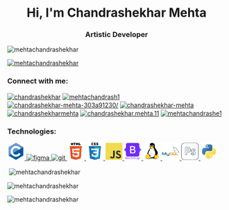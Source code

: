 <h1 align="center">Hi, I'm Chandrashekhar Mehta</h1>
<h3 align="center">Artistic Developer</h3>

<p align="left"> <img src="https://komarev.com/ghpvc/?username=mehtachandrashekhar&label=Profile%20views&color=0e75b6&style=flat" alt="mehtachandrashekhar" /> </p>

 <p align="left"> <a href="https://github.com/ryo-ma/github-profile-trophy"><img src="https://github-profile-trophy.vercel.app/?username=mehtachandrashekhar" alt="mehtachandrashekhar" /></a> </p>

<!--- 📫 How to reach **me** -->

<!-- ### Blogs posts -->
<!-- BLOG-POST-LIST:START -->
<!-- BLOG-POST-LIST:END -->

<h3 align="left">Connect with me:</h3>
<p align="left">
<!--   dev  -->
<a href="https://dev.to/chandrashekhar" target="blank"><img align="center" src="https://raw.githubusercontent.com/rahuldkjain/github-profile-readme-generator/master/src/images/icons/Social/devto.svg" alt="chandrashekhar" height="30" width="40" /></a>
<!--   twitter -->
<a href="https://twitter.com/11_chandraaa" target="blank"><img align="center" src="https://raw.githubusercontent.com/rahuldkjain/github-profile-readme-generator/master/src/images/icons/Social/twitter.svg" alt="mehtachandrash1" height="30" width="40" /></a>
<!--   linked in -->
<a href="https://linkedin.com/in/chandrashekhar-mehta-303a91230/" target="blank"><img align="center" src="https://raw.githubusercontent.com/rahuldkjain/github-profile-readme-generator/master/src/images/icons/Social/linked-in-alt.svg" alt="chandrashekhar-mehta-303a91230/" height="30" width="40" /></a>
<!--   stack overflow -->
<a href="https://stackoverflow.com/users/20769624/chandrashekhar-mehta" target="blank"><img align="center" src="https://raw.githubusercontent.com/rahuldkjain/github-profile-readme-generator/master/src/images/icons/Social/stack-overflow.svg" alt="chandrashekhar-mehta" height="30" width="40" /></a>
<!--   kaggle -->
<a href="https://kaggle.com/chandrashekharmehta" target="blank"><img align="center" src="https://raw.githubusercontent.com/rahuldkjain/github-profile-readme-generator/master/src/images/icons/Social/kaggle.svg" alt="chandrashekharmehta" height="30" width="40" /></a>
<!--   facebook -->
<a href="https://fb.com/chandrashekhar.mehta.11" target="blank"><img align="center" src="https://raw.githubusercontent.com/rahuldkjain/github-profile-readme-generator/master/src/images/icons/Social/facebook.svg" alt="chandrashekhar.mehta.11" height="30" width="40" /></a>
<!--   instagram -->
<!-- <a href="https://instagram.com/_chandrashekhar_mehta" target="blank"><img align="center" src="https://raw.githubusercontent.com/rahuldkjain/github-profile-readme-generator/master/src/images/icons/Social/instagram.svg" alt="_chandrashekhar_mehta" height="30" width="40" /></a> -->
<!--   hacker rank -->
<a href="https://www.hackerrank.com/mehtachandrashe1" target="blank"><img align="center" src="https://raw.githubusercontent.com/rahuldkjain/github-profile-readme-generator/master/src/images/icons/Social/hackerrank.svg" alt="mehtachandrashe1" height="30" width="40" /></a>
<!--   codeforces -->
<!-- <a href="https://codeforces.com/profile/chandrashekhar_11" target="blank"><img align="center" src="https://raw.githubusercontent.com/rahuldkjain/github-profile-readme-generator/master/src/images/icons/Social/codeforces.svg" alt="chandrashekhar_11" height="30" width="40" /></a>
</p> -->

<h3 align="left">Technologies:</h3>
<p align="left">
<!--   C  -->
<a href="https://www.cprogramming.com/" target="_blank" rel="noreferrer"> <img src="https://raw.githubusercontent.com/devicons/devicon/master/icons/c/c-original.svg" alt="c" width="40" height="40"/> </a>
<!--   figma -->
  <a href="https://www.figma.com/" target="_blank" rel="noreferrer"> <img src="https://www.vectorlogo.zone/logos/figma/figma-icon.svg" alt="figma" width="40" height="40"/> </a>
 <!--   firebase -->
<!--   <a href="https://firebase.google.com/" target="_blank" rel="noreferrer"> <img src="https://www.vectorlogo.zone/logos/firebase/firebase-icon.svg" alt="firebase" width="40" height="40"/> </a> -->
<!--   git -->
  <a href="https://git-scm.com/" target="_blank" rel="noreferrer"> <img src="https://www.vectorlogo.zone/logos/git-scm/git-scm-icon.svg" alt="git" width="40" height="40"/> </a>
<!--   html -->
  <a href="https://www.w3.org/html/" target="_blank" rel="noreferrer"> <img src="https://raw.githubusercontent.com/devicons/devicon/master/icons/html5/html5-original-wordmark.svg" alt="html5" width="40" height="40"/>
    <!--   CSS -->
<a href="https://www.w3schools.com/css/" target="_blank" rel="noreferrer"> <img src="https://raw.githubusercontent.com/devicons/devicon/master/icons/css3/css3-original-wordmark.svg" alt="css3" width="40" height="40"/> </a>
<!--     javascript -->
  </a> <a href="https://developer.mozilla.org/en-US/docs/Web/JavaScript" target="_blank" rel="noreferrer"> <img src="https://raw.githubusercontent.com/devicons/devicon/master/icons/javascript/javascript-original.svg" alt="javascript" width="40" height="40"/> </a>
  <!--   bootstrap -->
  <a href="https://getbootstrap.com" target="_blank" rel="noreferrer"> <img src="https://raw.githubusercontent.com/devicons/devicon/master/icons/bootstrap/bootstrap-plain-wordmark.svg" alt="bootstrap" width="40" height="40"/> </a>
<!--   linux -->
  <a href="https://www.linux.org/" target="_blank" rel="noreferrer"> <img src="https://raw.githubusercontent.com/devicons/devicon/master/icons/linux/linux-original.svg" alt="linux" width="40" height="40"/> </a>
   <!--   node.js -->
<!--   <a href="https://nodejs.org" target="_blank" rel="noreferrer"> <img src="https://raw.githubusercontent.com/devicons/devicon/master/icons/nodejs/nodejs-original-wordmark.svg" alt="nodejs" width="40" height="40"/> </a> -->
<!--   mysql -->
  <a href="https://www.mysql.com/" target="_blank" rel="noreferrer"> <img src="https://raw.githubusercontent.com/devicons/devicon/master/icons/mysql/mysql-original-wordmark.svg" alt="mysql" width="40" height="40"/> </a> 
<!--   oracle -->
<!--   <a href="https://www.oracle.com/" target="_blank" rel="noreferrer"> <img src="https://raw.githubusercontent.com/devicons/devicon/master/icons/oracle/oracle-original.svg" alt="oracle" width="40" height="40"/> </a> -->
<!--   photoshop -->
  <a href="https://www.photoshop.com/en" target="_blank" rel="noreferrer"> <img src="https://raw.githubusercontent.com/devicons/devicon/master/icons/photoshop/photoshop-line.svg" alt="photoshop" width="40" height="40"/> </a> 
<!--   python -->
  <a href="https://www.python.org" target="_blank" rel="noreferrer"> <img src="https://raw.githubusercontent.com/devicons/devicon/master/icons/python/python-original.svg" alt="python" width="40" height="40"/> </a> 
</p>
<!-- stats -->
<p>&nbsp;<img align="center" src=https://github-readme-stats-git-masterrstaa-rickstaa.vercel.app/api?username=mehtachandrashekhar&&show_icons=true&theme=dark&border_color=000000 alt="mehtachandrashekhar" /> </p>
<!-- <p>&nbsp;<img align="center" src="https://github-readme-stats.vercel.app/api?username=mehtachandrashekhar&show_icons=true&locale=en" alt="mehtachandrashekhar" /> -->
<!-- streak -->
<p><img align="center" src="https://github-readme-streak-stats.herokuapp.com/?user=mehtachandrashekhar&theme=dark&border_color=000000" alt="mehtachandrashekhar" /></p>
<!-- stats language-->
<p><img align="left" src="https://github-readme-stats-git-masterrstaa-rickstaa.vercel.app/api/top-langs/?username=mehtachandrashekhar&show_icons=true&locale=en&layout=compact&theme=dark&border_color=000000" alt="mehtachandrashekhar" /></p>

